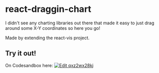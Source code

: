 # react-draggin-chart

I didn't see any charting libraries out there that made it easy to just drag around some X-Y coordinates so here you go!

Made by extending the react-vis project.

## Try it out!

On Codesandbox here:
<a href="https://codesandbox.io/s/qxz2wx28kj">
  <img alt="Edit qxz2wx28kj" src="https://codesandbox.io/static/img/play-codesandbox.svg">
</a>
